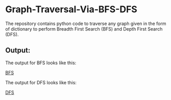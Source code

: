 # Graph-Traversal-Via-BFS-DFS
The repository contains python code to traverse any graph given in the form of dictionary to perform Breadth First Search (BFS) and Depth First Search (DFS).

## Output:

The output for BFS looks like this:

[BFS]("https://github.com/Agha-Muqarib/Graph-Traversal-Via-BFS-DFS/blob/main/Images/BFS.png")

The output for DFS looks like this:

[DFS]("https://github.com/Agha-Muqarib/Graph-Traversal-Via-BFS-DFS/blob/main/Images/DFS.png")
